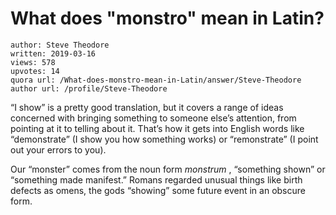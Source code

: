 # What does "monstro" mean in Latin?

	author: Steve Theodore
	written: 2019-03-16
	views: 578
	upvotes: 14
	quora url: /What-does-monstro-mean-in-Latin/answer/Steve-Theodore
	author url: /profile/Steve-Theodore


“I show” is a pretty good translation, but it covers a range of ideas concerned with bringing something to someone else’s attention, from pointing at it to telling about it. That’s how it gets into English words like “demonstrate” (I show you how something works) or “remonstrate” (I point out your errors to you).

Our “monster” comes from the noun form _monstrum_ , “something shown” or “something made manifest.” Romans regarded unusual things like birth defects as omens, the gods “showing” some future event in an obscure form.

